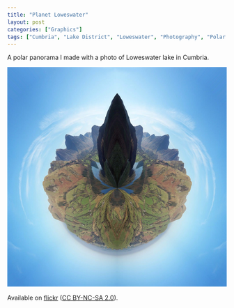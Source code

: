 ```yaml
---
title: "Planet Loweswater"
layout: post
categories: ["Graphics"]
tags: ["Cumbria", "Lake District", "Loweswater", "Photography", "Polar panorama"]
---
```


A polar panorama I made with a photo of Loweswater lake in Cumbria.

![A polar panorama using a photo of Loweswater lake in Cumbria](/assets/2016/08/planet-loweswater-1000.jpg)

Available on [flickr](https://www.flickr.com/photos/gavinwray/28721166692/) ([CC BY-NC-SA 2.0](https://creativecommons.org/licenses/by-nc-sa/2.0/)).
